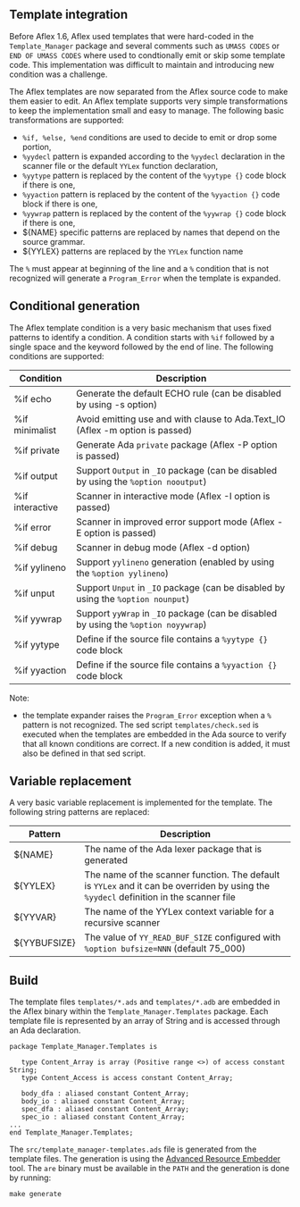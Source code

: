 ## Template integration

Before Aflex 1.6, Aflex used templates that were hard-coded in the `Template_Manager`
package and several comments such as `UMASS CODES` or `END OF UMASS CODES` where
used to condtionally emit or skip some template code.  This implementation was
difficult to maintain and introducing new condition was a challenge.

The Aflex templates are now separated from the Aflex source code to make
them easier to edit.  An Aflex template supports very simple transformations
to keep the implementation small and easy to manage.  The following basic
transformations are supported:

- `%if, %else, %end` conditions are used to decide to emit or drop some portion,
- `%yydecl` pattern is expanded according to the `%yydecl` declaration in the scanner file
  or the default `YYLex` function declaration,
- `%yytype` pattern is replaced by the content of the `%yytype {}` code block if there is one,
- `%yyaction` pattern is replaced by the content of the `%yyaction {}` code block if there is one,
- `%yywrap` pattern is replaced by the content of the `%yywrap {}` code block if there is one,
- ${NAME} specific patterns are replaced by names that depend on the source grammar.
- ${YYLEX} patterns are replaced by the `YYLex` function name

The `%` must appear at beginning of the line and a `%` condition that is not
recognized will generate a `Program_Error` when the template is expanded.

## Conditional generation

The Aflex template condition is a very basic mechanism that uses fixed
patterns to identify a condition.  A condition starts with `%if` followed by
a single space and the keyword followed by the end of line.
The following conditions are supported:

| Condition        | Description                                                |
|------------------|------------------------------------------------------------|
| %if echo         | Generate the default ECHO rule (can be disabled by using -s option) |
| %if minimalist   | Avoid emitting use and with clause to Ada.Text_IO (Aflex -m option is passed) |
| %if private      | Generate Ada `private` package (Aflex -P option is passed) |
| %if output       | Support `Output` in `_IO` package (can be disabled by using the `%option nooutput`) |
| %if interactive  | Scanner in interactive mode (Aflex -I option is passed) |
| %if error        | Scanner in improved error support mode (Aflex -E option is passed) |
| %if debug        | Scanner in debug mode (Aflex -d option) |
| %if yylineno     | Support `yylineno` generation (enabled by using the `%option yylineno`) |
| %if unput        | Support `Unput` in `_IO` package (can be disabled by using the `%option nounput`) |
| %if yywrap       | Support `yyWrap` in `_IO` package (can be disabled by using the `%option noyywrap`) |
| %if yytype       | Define if the source file contains a `%yytype {}` code block |
| %if yyaction     | Define if the source file contains a `%yyaction {}` code block |

Note:
- the template expander raises the `Program_Error` exception when a `%` pattern is not recognized.
  The sed script `templates/check.sed` is executed when the templates are embedded in the Ada source
  to verify that all known conditions are correct.  If a new condition is added, it must also be
  defined in that sed script.

## Variable replacement

A very basic variable replacement is implemented for the template.
The following string patterns are replaced:

| Pattern   | Description                                         |
|-----------|-----------------------------------------------------|
| ${NAME}   | The name of the Ada lexer package that is generated |
| ${YYLEX}  | The name of the scanner function.  The default is `YYLex` and it can be overriden by using the `%yydecl` definition in the scanner file |
| ${YYVAR}  | The name of the YYLex context variable for a recursive scanner |
| ${YYBUFSIZE} | The value of `YY_READ_BUF_SIZE` configured with `%option bufsize=NNN` (default 75_000) |

## Build

The template files `templates/*.ads` and `templates/*.adb` are embedded in the Aflex
binary within the `Template_Manager.Templates` package.  Each template file is represented
by an array of String and is accessed through an Ada declaration.

```
package Template_Manager.Templates is

   type Content_Array is array (Positive range <>) of access constant String;
   type Content_Access is access constant Content_Array;

   body_dfa : aliased constant Content_Array;
   body_io : aliased constant Content_Array;
   spec_dfa : aliased constant Content_Array;
   spec_io : aliased constant Content_Array;
...
end Template_Manager.Templates;
```

The `src/template_manager-templates.ads` file is generated from the template files.
The generation is using the [Advanced Resource Embedder](https://gitlab.com/stcarrez/resource-embedder)
tool.  The `are` binary must be available in the `PATH` and the generation is done by running:

```
make generate
```

